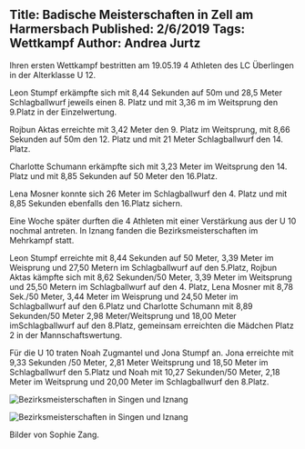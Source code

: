 Title: Badische Meisterschaften in Zell am Harmersbach
Published: 2/6/2019
Tags: Wettkampf
Author: Andrea Jurtz
---
Ihren ersten Wettkampf bestritten am 19.05.19 4 Athleten des LC Überlingen in der Alterklasse U 12.

Leon Stumpf erkämpfte sich mit 8,44 Sekunden auf 50m und 28,5 Meter Schlagballwurf jeweils einen 8. Platz und mit 3,36 m im Weitsprung den 9.Platz in der Einzelwertung.

Rojbun Aktas erreichte mit 3,42 Meter den 9. Platz im Weitsprung, mit 8,66 Sekunden auf 50m den 12. Platz und mit 21 Meter Schlagballwurf den 14. Platz.

Charlotte Schumann erkämpfte sich mit 3,23 Meter im Weitsprung den 14. Platz und mit 8,85 Sekunden auf 50 Meter den 16.Platz. 

Lena Mosner konnte sich 26 Meter im Schlagballwurf den 4. Platz und mit 8,85 Sekunden ebenfalls den 16.Platz sichern.

Eine Woche später durften die 4 Athleten mit einer Verstärkung aus der U 10 nochmal antreten. In Iznang fanden die Bezirksmeisterschaften im Mehrkampf statt.

Leon Stumpf erreichte mit 8,44 Sekunden auf 50 Meter, 3,39 Meter im Weisprung und 27,50 Metern im Schlagballwurf auf den 5.Platz, Rojbun Aktas kämpfte sich mit 8,62 Sekunden/50 Meter, 3,39 Meter im Weitsprung und 25,50 Metern im Schlagballwurf auf den 4. Platz, Lena Mosner mit 8,78 Sek./50 Meter, 3,44 Meter im Weisprung und 24,50 Meter im Schlagballwurf auf den 6.Platz und Charlotte Schumann mit 8,89 Sekunden/50 Meter 2,98 Meter/Weitsprung und 18,00 Meter imSchlagballwurf auf den 8.Platz, gemeinsam erreichten die Mädchen Platz 2 in der Mannschaftswertung.

Für die U 10 traten Noah Zugmantel und Jona Stumpf an. Jona erreichte mit 9,33 Sekunden /50 Meter, 2,81 Meter Weitsprung und 18,50 Meter im Schlagballwurf den 5.Platz und Noah mit 10,27 Sekunden/50 Meter, 2,18 Meter im Weitsprung und 20,00 Meter im Schlagballwurf den 8.Platz.

![Bezirksmeisterschaften in Singen und Iznang](/blog/assets/2019/2019-05-19-bezirksmeisterschaften-1.png)

![Bezirksmeisterschaften in Singen und Iznang](/blog/assets/2019/2019-05-19-bezirksmeisterschaften-2.png)

Bilder von Sophie Zang.
